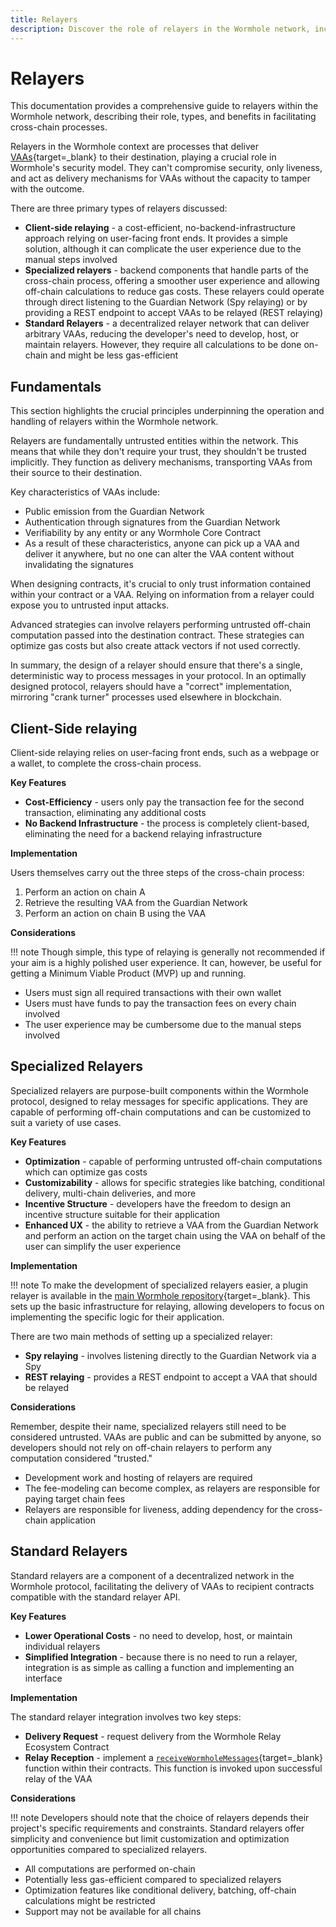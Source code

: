 ```yaml
---
title: Relayers
description: Discover the role of relayers in the Wormhole network, including client-side, specialized, and standard types, for secure cross-chain communication.
---
```


# Relayers

This documentation provides a comprehensive guide to relayers within the Wormhole network, describing their role, types, and benefits in facilitating cross-chain processes.

Relayers in the Wormhole context are processes that deliver [VAAs](#){target=\_blank} to their destination, playing a crucial role in Wormhole's security model. They can't compromise security, only liveness, and act as delivery mechanisms for VAAs without the capacity to tamper with the outcome.

There are three primary types of relayers discussed:

- **Client-side relaying** - a cost-efficient, no-backend-infrastructure approach relying on user-facing front ends. It provides a simple solution, although it can complicate the user experience due to the manual steps involved
- **Specialized relayers** - backend components that handle parts of the cross-chain process, offering a smoother user experience and allowing off-chain calculations to reduce gas costs. These relayers could operate through direct listening to the Guardian Network (Spy relaying) or by providing a REST endpoint to accept VAAs to be relayed (REST relaying)
- **Standard Relayers** - a decentralized relayer network that can deliver arbitrary VAAs, reducing the developer's need to develop, host, or maintain relayers. However, they require all calculations to be done on-chain and might be less gas-efficient

## Fundamentals

This section highlights the crucial principles underpinning the operation and handling of relayers within the Wormhole network.

Relayers are fundamentally untrusted entities within the network. This means that while they don't require your trust, they shouldn't be trusted implicitly. They function as delivery mechanisms, transporting VAAs from their source to their destination.

Key characteristics of VAAs include:

- Public emission from the Guardian Network
- Authentication through signatures from the Guardian Network
- Verifiability by any entity or any Wormhole Core Contract
- As a result of these characteristics, anyone can pick up a VAA and deliver it anywhere, but no one can alter the VAA content without invalidating the signatures

When designing contracts, it's crucial to only trust information contained within your contract or a VAA. Relying on information from a relayer could expose you to untrusted input attacks.

Advanced strategies can involve relayers performing untrusted off-chain computation passed into the destination contract. These strategies can optimize gas costs but also create attack vectors if not used correctly.

In summary, the design of a relayer should ensure that there's a single, deterministic way to process messages in your protocol. In an optimally designed protocol, relayers should have a "correct" implementation, mirroring "crank turner" processes used elsewhere in blockchain.

## Client-Side relaying

Client-side relaying relies on user-facing front ends, such as a webpage or a wallet, to complete the cross-chain process.

**Key Features**

- **Cost-Efficiency** - users only pay the transaction fee for the second transaction, eliminating any additional costs
- **No Backend Infrastructure** - the process is completely client-based, eliminating the need for a backend relaying infrastructure

**Implementation**

Users themselves carry out the three steps of the cross-chain process:

1. Perform an action on chain A
2. Retrieve the resulting VAA from the Guardian Network
3. Perform an action on chain B using the VAA

**Considerations**

!!! note
    Though simple, this type of relaying is generally not recommended if your aim is a highly polished user experience. It can, however, be useful for getting a Minimum Viable Product (MVP) up and running.

- Users must sign all required transactions with their own wallet
- Users must have funds to pay the transaction fees on every chain involved
- The user experience may be cumbersome due to the manual steps involved

## Specialized Relayers

Specialized relayers are purpose-built components within the Wormhole protocol, designed to relay messages for specific applications. They are capable of performing off-chain computations and can be customized to suit a variety of use cases.

**Key Features**

- **Optimization** - capable of performing untrusted off-chain computations which can optimize gas costs
- **Customizability** - allows for specific strategies like batching, conditional delivery, multi-chain deliveries, and more
- **Incentive Structure** - developers have the freedom to design an incentive structure suitable for their application
- **Enhanced UX** - the ability to retrieve a VAA from the Guardian Network and perform an action on the target chain using the VAA on behalf of the user can simplify the user experience

**Implementation**

!!! note
    To make the development of specialized relayers easier, a plugin relayer is available in the [main Wormhole repository](#){target=\_blank}. This sets up the basic infrastructure for relaying, allowing developers to focus on implementing the specific logic for their application.

There are two main methods of setting up a specialized relayer:

- **Spy relaying** - involves listening directly to the Guardian Network via a Spy
- **REST relaying** - provides a REST endpoint to accept a VAA that should be relayed

**Considerations**

Remember, despite their name, specialized relayers still need to be considered untrusted. VAAs are public and can be submitted by anyone, so developers should not rely on off-chain relayers to perform any computation considered "trusted."

- Development work and hosting of relayers are required
- The fee-modeling can become complex, as relayers are responsible for paying target chain fees
- Relayers are responsible for liveness, adding dependency for the cross-chain application

## Standard Relayers

Standard relayers are a component of a decentralized network in the Wormhole protocol, facilitating the delivery of VAAs to recipient contracts compatible with the standard relayer API.

**Key Features**

- **Lower Operational Costs** - no need to develop, host, or maintain individual relayers
- **Simplified Integration** - because there is no need to run a relayer, integration is as simple as calling a function and implementing an interface

**Implementation**

The standard relayer integration involves two key steps:

- **Delivery Request** - request delivery from the Wormhole Relay Ecosystem Contract
- **Relay Reception** - implement a [`receiveWormholeMessages`](#){target=\_blank} function within their contracts. This function is invoked upon successful relay of the VAA

**Considerations**

!!! note
    Developers should note that the choice of relayers depends their project's specific requirements and constraints. Standard relayers offer simplicity and convenience but limit customization and optimization opportunities compared to specialized relayers.

- All computations are performed on-chain
- Potentially less gas-efficient compared to specialized relayers
- Optimization features like conditional delivery, batching, off-chain calculations might be restricted
- Support may not be available for all chains